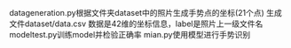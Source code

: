 datageneration.py根据文件夹dataset中的照片生成手势点的坐标(21个点)
生成文件dataset/data.csv 数据是42维的坐标信息，label是照片上一级文件名
modeltest.py训练model并检验正确率
mian.py使用模型进行手势识别